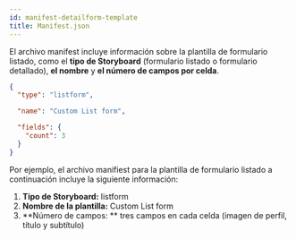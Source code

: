 ```yaml
---
id: manifest-detailform-template
title: Manifest.json
---
```


El archivo manifest incluye información sobre la plantilla de formulario listado, como el **tipo de Storyboard** (formulario listado o formulario detallado), **el nombre** y **el número de campos por celda**.

```json
{
  "type": "listform",

  "name": "Custom List form",

  "fields": {
    "count": 3
  }
}

```

Por ejemplo, el archivo manifiest para la plantilla de formulario listado a continuación incluye la siguiente información:

1. **Tipo de Storyboard:** listform
2. **Nombre de la plantilla:** Custom List form
3. **Número de campos: ** tres campos en cada celda (imagen de perfil, título y subtítulo)
